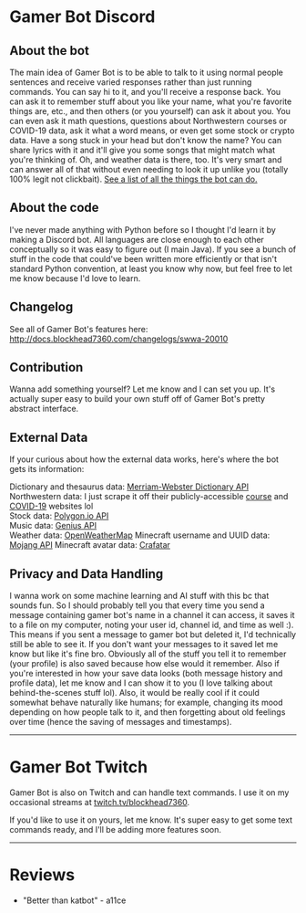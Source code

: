 # Gamer Bot Discord

## About the bot
The main idea of Gamer Bot is to be able to talk to it using normal people sentences and receive varied responses rather than just running commands. You can say hi to it, and you'll receive a response back. You can ask it to remember stuff about you like your name, what you're favorite things are, etc., and then others (or you yourself) can ask it about you. You can even ask it math questions, questions about Northwestern courses or COVID-19 data, ask it what a word means, or even get some stock or crypto data. Have a song stuck in your head but don't know the name? You can share lyrics with it and it'll give you some songs that might match what you're thinking of. Oh, and weather data is there, too. It's very smart and can answer all of that without even needing to look it up unlike you (totally 100% legit not clickbait). [See a list of all the things the bot can do.](http://docs.blockhead7360.com/GamerBot)

## About the code
I've never made anything with Python before so I thought I'd learn it by making a Discord bot. All languages are close enough to each other conceptually so it was easy to figure out (I main Java). If you see a bunch of stuff in the code that could've been written more efficiently or that isn't standard Python convention, at least you know why now, but feel free to let me know because I'd love to learn.


## Changelog
See all of Gamer Bot's features here: http://docs.blockhead7360.com/changelogs/swwa-20010


## Contribution
Wanna add something yourself? Let me know and I can set you up. It's actually super easy to build your own stuff off of Gamer Bot's pretty abstract interface.

## External Data
If your curious about how the external data works, here's where the bot gets its information:

Dictionary and thesaurus data: [Merriam-Webster Dictionary API](https://dictionaryapi.com)  
Northwestern data: I just scrape it off their publicly-accessible [course](https://catalogs.northwestern.edu/undergraduate/courses-az/) and [COVID-19](https://www.northwestern.edu/coronavirus-covid-19-updates/university-status/dashboard/) websites lol  
Stock data: [Polygon.io API](https://polygon.io)  
Music data: [Genius API](https://docs.genius.com)  
Weather data: [OpenWeatherMap](https://openweathermap.org)
Minecraft username and UUID data: [Mojang API](https://api.mojang.com)
Minecraft avatar data: [Crafatar](https://crafatar.com)


## Privacy and Data Handling
I wanna work on some machine learning and AI stuff with this bc that sounds fun. So I should probably tell you that every time you send a message containing gamer bot's name in a channel it can access, it saves it to a file on my computer, noting your user id, channel id, and time as well :). This means if you sent a message to gamer bot but deleted it, I'd technically still be able to see it. If you don't want your messages to it saved let me know but like it's fine bro. Obviously all of the stuff you tell it to remember (your profile) is also saved because how else would it remember. Also if you're interested in how your save data looks (both message history and profile data), let me know and I can show it to you (I love talking about behind-the-scenes stuff lol). Also, it would be really cool if it could somewhat behave naturally like humans; for example, changing its mood depending on how people talk to it, and then forgetting about old feelings over time (hence the saving of messages and timestamps).

---

# Gamer Bot Twitch

Gamer Bot is also on Twitch and can handle text commands. I use it on my occasional streams at [twitch.tv/blockhead7360](https://twitch.tv/blockhead7360).

If you'd like to use it on yours, let me know. It's super easy to get some text commands ready, and I'll be adding more features soon.

---

# Reviews
* "Better than katbot" - a11ce
